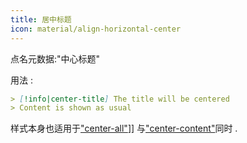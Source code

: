 ```yaml
---
title: 居中标题
icon: material/align-horizontal-center
---
```


点名元数据:"中心标题"

用法 :
```md
> [!info|center-title] The title will be centered
> Content is shown as usual
```

样式本身也适用于["center-all"](../combined-styling/page-13.md)]] 与["center-content"](../content-styling/page-3.md)同时 .